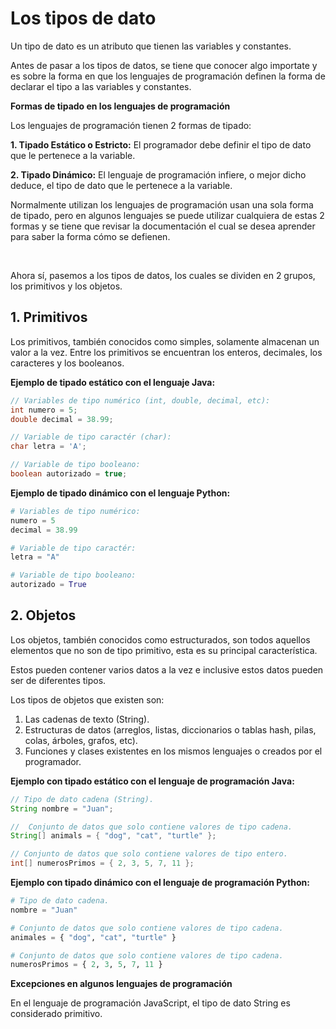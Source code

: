 # Los tipos de dato

Un tipo de dato es un atributo que tienen las variables y constantes.

Antes de pasar a los tipos de datos, se tiene que conocer algo importate y es sobre la forma en que los lenguajes de programación definen la forma de declarar el tipo a las variables y constantes.

**Formas de tipado en los lenguajes de programación**

Los lenguajes de programación tienen 2 formas de tipado:

<p>
<strong>1. Tipado Estático o Estricto:</strong> El programador debe definir el tipo de dato que le pertenece a la variable.
</p>

<p>
<strong>2. Tipado Dinámico:</strong> El lenguaje de programación infiere, o mejor dicho deduce, el tipo de dato que le pertenece a la variable.
</p>

Normalmente utilizan los lenguajes de programación usan una sola forma de tipado, pero en algunos lenguajes se puede utilizar cualquiera de estas 2 formas y se tiene que revisar la documentación el cual se desea aprender para saber la forma cómo se defienen.

<br>

Ahora sí, pasemos a los tipos de datos, los cuales se dividen en 2 grupos, los primitivos y los objetos.

## 1. Primitivos

Los primitivos, también conocidos como simples, solamente almacenan un valor a la vez.
Entre los primitivos se encuentran los enteros, decimales, los caracteres y los booleanos.

**Ejemplo de tipado estático con el lenguaje Java:**

```java
// Variables de tipo numérico (int, double, decimal, etc):
int numero = 5;
double decimal = 38.99;

// Variable de tipo caractér (char):
char letra = 'A';

// Variable de tipo booleano:
boolean autorizado = true;
```

**Ejemplo de tipado dinámico con el lenguaje Python:**

```python
# Variables de tipo numérico:
numero = 5
decimal = 38.99

# Variable de tipo caractér:
letra = "A"

# Variable de tipo booleano:
autorizado = True
```

## 2. Objetos

Los objetos, también conocidos como estructurados, son todos aquellos elementos que no son de tipo primitivo, esta es su principal característica.

Estos pueden contener varios datos a la vez e inclusive estos datos pueden ser de diferentes tipos.

Los tipos de objetos que existen son:
1. Las cadenas de texto (String).
2. Estructuras de datos (arreglos, listas, diccionarios o tablas hash, pilas, colas, árboles, grafos, etc).
3. Funciones y clases existentes en los mismos lenguajes o creados por el programador.

**Ejemplo con tipado estático con el lenguaje de programación Java:**

```java
// Tipo de dato cadena (String).
String nombre = "Juan";

//  Conjunto de datos que solo contiene valores de tipo cadena.
String[] animals = { "dog", "cat", "turtle" };

// Conjunto de datos que solo contiene valores de tipo entero.
int[] numerosPrimos = { 2, 3, 5, 7, 11 };
```

**Ejemplo con tipado dinámico con el lenguaje de programación Python:**

```python
# Tipo de dato cadena.
nombre = "Juan"

# Conjunto de datos que solo contiene valores de tipo cadena.
animales = { "dog", "cat", "turtle" }

# Conjunto de datos que solo contiene valores de tipo cadena.
numerosPrimos = { 2, 3, 5, 7, 11 }
```

**Excepciones en algunos lenguajes de programación**

En el lenguaje de programación JavaScript, el tipo de dato String es considerado primitivo.
